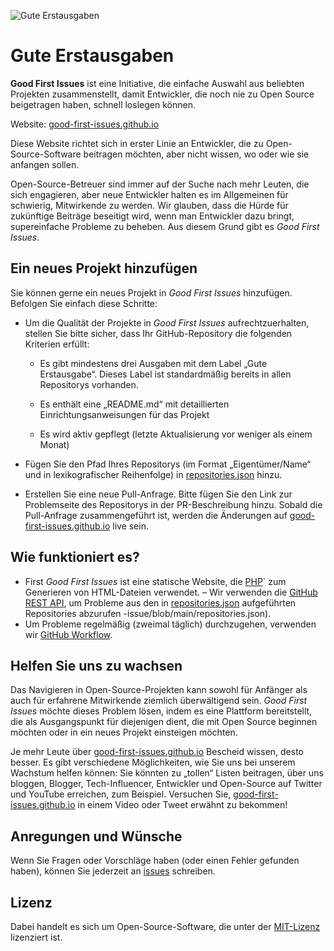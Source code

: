 ![Gute Erstausgaben](./assets/github/social-preview.png)

# Gute Erstausgaben

**Good First Issues** ist eine Initiative, die einfache Auswahl aus beliebten Projekten zusammenstellt, damit Entwickler, die noch nie zu Open Source beigetragen haben, schnell loslegen können.

Website: [good-first-issues.github.io](https://good-first-issues.github.io)

Diese Website richtet sich in erster Linie an Entwickler, die zu Open-Source-Software beitragen möchten, aber nicht wissen, wo oder wie sie anfangen sollen.

Open-Source-Betreuer sind immer auf der Suche nach mehr Leuten, die sich engagieren, aber neue Entwickler halten es im Allgemeinen für schwierig, Mitwirkende zu werden. Wir glauben, dass die Hürde für zukünftige Beiträge beseitigt wird, wenn man Entwickler dazu bringt, supereinfache Probleme zu beheben. Aus diesem Grund gibt es *Good First Issues*.

## Ein neues Projekt hinzufügen

Sie können gerne ein neues Projekt in *Good First Issues* hinzufügen. Befolgen Sie einfach diese Schritte:

- Um die Qualität der Projekte in *Good First Issues* aufrechtzuerhalten, stellen Sie bitte sicher, dass Ihr GitHub-Repository die folgenden Kriterien erfüllt:

     - Es gibt mindestens drei Ausgaben mit dem Label „Gute Erstausgabe“. Dieses Label ist standardmäßig bereits in allen Repositorys vorhanden.

     - Es enthält eine „README.md“ mit detaillierten Einrichtungsanweisungen für das Projekt

     - Es wird aktiv gepflegt (letzte Aktualisierung vor weniger als einem Monat)

- Fügen Sie den Pfad Ihres Repositorys (im Format „Eigentümer/Name“ und in lexikografischer Reihenfolge) in [repositories.json](https://github.com/gomzyakov/good-first-issue/blob/main/repositories.json) hinzu.

- Erstellen Sie eine neue Pull-Anfrage. Bitte fügen Sie den Link zur Problemseite des Repositorys in der PR-Beschreibung hinzu. Sobald die Pull-Anfrage zusammengeführt ist, werden die Änderungen auf [good-first-issues.github.io](https://good-first-issues.github.io) live sein.

## Wie funktioniert es?

- First *Good First Issues* ist eine statische Website, die [PHP](https://www.php.net)` zum Generieren von HTML-Dateien verwendet.
– Wir verwenden die [GitHub REST API](https://docs.github.com/en/rest), um Probleme aus den in [repositories.json](https://github.com/gomzyakov/good-first) aufgeführten Repositories abzurufen -issue/blob/main/repositories.json).
- Um Probleme regelmäßig (zweimal täglich) durchzugehen, verwenden wir [GitHub Workflow](https://docs.github.com/en/actions/using-workflows).

## Helfen Sie uns zu wachsen

Das Navigieren in Open-Source-Projekten kann sowohl für Anfänger als auch für erfahrene Mitwirkende ziemlich überwältigend sein. *Good First Issues* möchte dieses Problem lösen, indem es eine Plattform bereitstellt, die als Ausgangspunkt für diejenigen dient, die mit Open Source beginnen möchten oder in ein neues Projekt einsteigen möchten.

Je mehr Leute über [good-first-issues.github.io](https://good-first-issues.github.io) Bescheid wissen, desto besser. Es gibt verschiedene Möglichkeiten, wie Sie uns bei unserem Wachstum helfen können: Sie könnten zu „tollen“ Listen beitragen, über uns bloggen, Blogger, Tech-Influencer, Entwickler und Open-Source auf Twitter und YouTube erreichen, zum Beispiel. Versuchen Sie, [good-first-issues.github.io](https://good-first-issues.github.io) in einem Video oder Tweet erwähnt zu bekommen!

## Anregungen und Wünsche

Wenn Sie Fragen oder Vorschläge haben (oder einen Fehler gefunden haben), können Sie jederzeit an [issues](https://github.com/good-first-issues/good-first-issues.github.io/issues) schreiben.

## Lizenz

Dabei handelt es sich um Open-Source-Software, die unter der [MIT-Lizenz](https://github.com/good-first-issues/good-first-issues.github.io/blob/main/LICENSE) lizenziert ist.